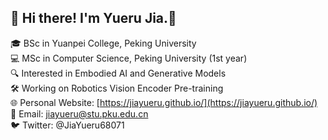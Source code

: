 ## 👋 Hi there! I'm Yueru Jia.👧

<!--
**jiayueru/jiayueru** is a ✨ _special_ ✨ repository because its `README.md` (this file) appears on your GitHub profile.

Here are some ideas to get you started:

- 🔭 I’m currently working on ...
- 🌱 I’m currently learning ...
- 👯 I’m looking to collaborate on ...
- 🤔 I’m looking for help with ...
- 💬 Ask me about ...
- 📫 How to reach me: ...
- 😄 Pronouns: ...
- ⚡ Fun fact: ...
-->

🎓 BSc in Yuanpei College, Peking University  
💻 MSc in Computer Science, Peking University (1st year)  
🔍 Interested in Embodied AI and Generative Models  
🛠️ Working on Robotics Vision Encoder Pre-training  
🌐 Personal Website: [https://jiayueru.github.io/](https://jiayueru.github.io/)
📧 Email: jiayueru@stu.pku.edu.cn  
🐦 Twitter: @JiaYueru68071  
